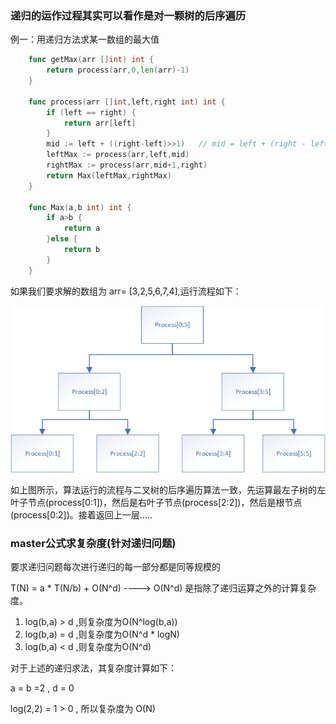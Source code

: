 ### 递归的运作过程其实可以看作是对一颗树的后序遍历

例一：用递归方法求某一数组的最大值
```go
    func getMax(arr []int) int {
        return process(arr,0,len(arr)-1)
    }

    func process(arr []int,left,right int) int {
        if (left == right) {
            return arr[left]
        }
        mid := left + ((right-left)>>1)   // mid = left + (right - left)/2 (右移一位相当于除以二)
        leftMax := process(arr,left,mid)
        rightMax := process(arr,mid+1,right)
        return Max(leftMax,rightMax)
    }

    func Max(a,b int) int {
        if a>b {
            return a
        }else {
            return b
        }
    }
```

如果我们要求解的数组为 arr= [3,2,5,6,7,4],运行流程如下：

![image-20230403163914320](04.递归的本质.assets/image-20230403163914320.png)

如上图所示，算法运行的流程与二叉树的后序遍历算法一致，先运算最左子树的左叶子节点(process[0:1])，然后是右叶子节点(process[2:2])，然后是根节点(process[0:2])。接着返回上一层.....



### master公式求复杂度(针对递归问题)

要求递归问题每次进行递归的每一部分都是同等规模的

T(N) = a * T(N/b) + O(N^d)  ----> O(N^d) 是指除了递归运算之外的计算复杂度。

1. log(b,a) > d ,则复杂度为O(N^log(b,a))
2. log(b,a) = d ,则复杂度为O(N^d * logN)
3. log(b,a) < d ,则复杂度为O(N^d)

对于上述的递归求法，其复杂度计算如下：

a = b =2 , d = 0

log(2,2) = 1 > 0  , 所以复杂度为 O(N)